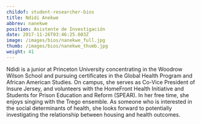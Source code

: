```yaml
---
childof: student-researcher-bios
title: Ndidi Anekwe
abbrev: nanekwe
position: Asistente de Investigación 
date: 2017-11-26T03:46:25.603Z
image: /images/bios/nanekwe_full.jpg
thumb: /images/bios/nanekwe_thumb.jpg
weight: 41
---
```

Ndidi is a junior at Princeton University concentrating in the Woodrow Wilson School and pursuing certificates in the Global Health Program and African American Studies. On campus, she serves as Co-Vice President of Insure Jersey, and volunteers with the HomeFront Health Initiative and Students for Prison Education and Reform (SPEAR). In her free time, she enjoys singing with the Trego ensemble. As someone who is interested in the social determinants of health, she looks forward to potentially investigating the relationship between housing and health outcomes.

